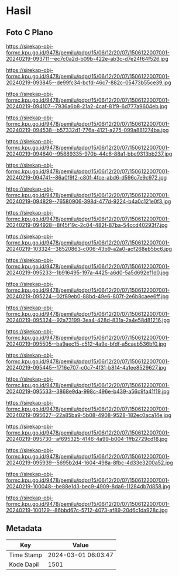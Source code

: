 # Hasil

## Foto C Plano

https://sirekap-obj-formc.kpu.go.id/9478/pemilu/pdpr/15/06/12/20/07/1506122007001-20240219-093711--ec7c0a2d-b09b-422e-ab3c-d7e24f64f526.jpg

https://sirekap-obj-formc.kpu.go.id/9478/pemilu/pdpr/15/06/12/20/07/1506122007001-20240219-093845--de99fc34-bcfd-46c7-882c-05473b55ce39.jpg

https://sirekap-obj-formc.kpu.go.id/9478/pemilu/pdpr/15/06/12/20/07/1506122007001-20240219-094107--7936a6b8-21a2-4caf-81f9-6d777a9604eb.jpg

https://sirekap-obj-formc.kpu.go.id/9478/pemilu/pdpr/15/06/12/20/07/1506122007001-20240219-094538--b57332d1-776a-4121-a275-099a881274ba.jpg

https://sirekap-obj-formc.kpu.go.id/9478/pemilu/pdpr/15/06/12/20/07/1506122007001-20240219-094640--95889335-970b-44c6-88a1-bbe9313bb237.jpg

https://sirekap-obj-formc.kpu.go.id/9478/pemilu/pdpr/15/06/12/20/07/1506122007001-20240219-094741--86a0f9f2-c80f-4fce-abd6-d596c7e9c972.jpg

https://sirekap-obj-formc.kpu.go.id/9478/pemilu/pdpr/15/06/12/20/07/1506122007001-20240219-094829--76580906-398d-477d-9224-b4a0c121e0f3.jpg

https://sirekap-obj-formc.kpu.go.id/9478/pemilu/pdpr/15/06/12/20/07/1506122007001-20240219-094928--8f45f19c-2c04-482f-87ba-54ccd40293f7.jpg

https://sirekap-obj-formc.kpu.go.id/9478/pemilu/pdpr/15/06/12/20/07/1506122007001-20240219-103324--38520863-c006-43b9-a2a0-acf268eb5bc6.jpg

https://sirekap-obj-formc.kpu.go.id/9478/pemilu/pdpr/15/06/12/20/07/1506122007001-20240219-095233--1b916495-197a-4425-a6d0-5a5d692ef1d0.jpg

https://sirekap-obj-formc.kpu.go.id/9478/pemilu/pdpr/15/06/12/20/07/1506122007001-20240219-095224--02f89eb0-88bd-49e6-807f-2e6b8caee6ff.jpg

https://sirekap-obj-formc.kpu.go.id/9478/pemilu/pdpr/15/06/12/20/07/1506122007001-20240219-095324--92a73199-3ea4-428d-831a-2a4e58d81216.jpg

https://sirekap-obj-formc.kpu.go.id/9478/pemilu/pdpr/15/06/12/20/07/1506122007001-20240219-095505--ba9aec15-c512-4a9e-bfdf-a5caeb536bf0.jpg

https://sirekap-obj-formc.kpu.go.id/9478/pemilu/pdpr/15/06/12/20/07/1506122007001-20240219-095445--1716e707-c0c7-4f31-b814-4a1ee8529627.jpg

https://sirekap-obj-formc.kpu.go.id/9478/pemilu/pdpr/15/06/12/20/07/1506122007001-20240219-095533--3868e9da-998c-496e-b439-a56c9fa41f19.jpg

https://sirekap-obj-formc.kpu.go.id/9478/pemilu/pdpr/15/06/12/20/07/1506122007001-20240219-095627--22a85ba9-5b08-4908-9528-182ec0aca14e.jpg

https://sirekap-obj-formc.kpu.go.id/9478/pemilu/pdpr/15/06/12/20/07/1506122007001-20240219-095730--af695325-4146-4a99-b004-1ffb2729cd18.jpg

https://sirekap-obj-formc.kpu.go.id/9478/pemilu/pdpr/15/06/12/20/07/1506122007001-20240219-095939--5695b2d4-1604-498a-8fbc-4d33e3200a52.jpg

https://sirekap-obj-formc.kpu.go.id/9478/pemilu/pdpr/15/06/12/20/07/1506122007001-20240219-100048--be88e1d3-bec9-4909-8da6-11284db7d858.jpg

https://sirekap-obj-formc.kpu.go.id/9478/pemilu/pdpr/15/06/12/20/07/1506122007001-20240219-100129--86bbd67c-5712-4073-af89-20d6c1da928c.jpg


## Metadata

| Key        | Value               |
| ---------- | ------------------- |
| Time Stamp | 2024-03-01 06:03:47 |
| Kode Dapil | 1501                |



